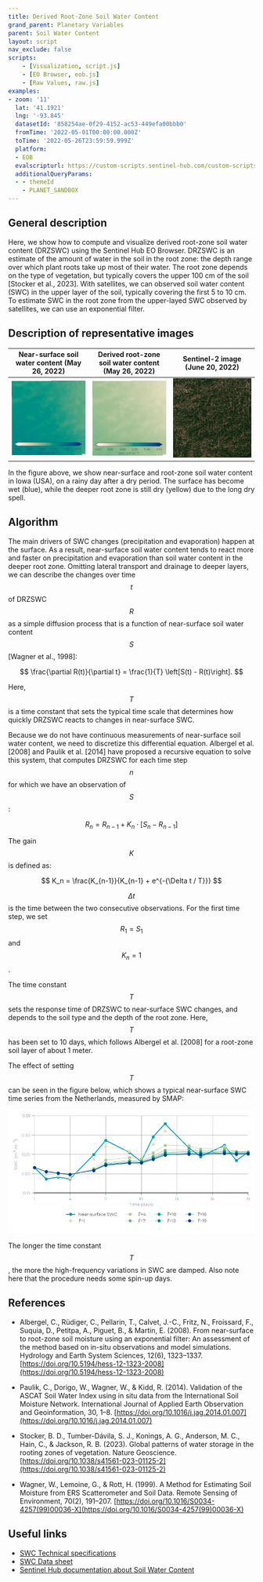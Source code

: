 ```yaml
---
title: Derived Root-Zone Soil Water Content
grand_parent: Planetary Variables
parent: Soil Water Content
layout: script
nav_exclude: false
scripts:
    - [Visualization, script.js]
    - [EO Browser, eob.js]
    - [Raw Values, raw.js]
examples:
- zoom: '11'
  lat: '41.1921'
  lng: '-93.845'
  datasetId: '858254ae-0f29-4152-ac53-449efa00bbb0'
  fromTime: '2022-05-01T00:00:00.000Z'
  toTime: '2022-05-26T23:59:59.999Z'
  platform:
  - EOB
  evalscripturl: https://custom-scripts.sentinel-hub.com/custom-scripts/planetary-variables/soil-water-content/derived-root-zone-soil-water-content/eob.js
  additionalQueryParams: 
  - - themeId
    - PLANET_SANDBOX
---
```

## General description
Here, we show how to compute and visualize derived root-zone soil water content (DRZSWC) using the Sentinel Hub EO Browser. DRZSWC is an estimate of the amount of water in the soil in the root zone: the depth range over which plant roots take up most of their water. The root zone depends on the type of vegetation, but typically covers the upper 100 cm of the soil [Stocker et al., 2023]. With satellites, we can observed soil water content (SWC) in the upper layer of the soil, typically covering the first 5 to 10 cm. To estimate SWC in the root zone from the upper-layed SWC observed by satellites, we can use an exponential filter.

## Description of representative images

| Near-surface soil water content (May 26, 2022) | Derived root-zone soil water content (May 26, 2022) | Sentinel-2 image (June 20, 2022) |
|:----:|:----:|:----:| 
| ![Near-surface soil water content](fig/sh_swc_22_05_26.png)  | ![Derived root-zone soil water content](fig/sh_drzswc_22_05_26.png) | ![Sentinel-2 image](fig/sh_opt_22_06_20.jpeg) |

In the figure above, we show near-surface and root-zone soil water content in Iowa (USA), on a rainy day after a dry period. The surface has become wet (blue), while the deeper root zone is still dry (yellow) due to the long dry spell. 

## Algorithm
The main drivers of SWC changes (precipitation and evaporation) happen at the surface. As a result, near-surface soil water content tends to react more and faster on precipitation and evaporation than soil water content in the deeper root zone. Omitting lateral transport and drainage to deeper layers, we can describe the changes over time $$t$$ of DRZSWC $$R$$ as a simple diffusion process that is a function of near-surface soil water content $$S$$ [Wagner et al., 1998]:

$$
\frac{\partial R(t)}{\partial t} = \frac{1}{T} \left[S(t) - R(t)\right].
$$

Here, $$T$$ is a time constant that sets the typical time scale that determines how quickly DRZSWC reacts to changes in near-surface SWC. 

Because we do not have continuous measurements of near-surface soil water content, we need to discretize this differential equation. Albergel et al. [2008] and Paulik et al. [2014] have proposed a recursive equation to solve this system, that computes DRZSWC for each time step $$n$$ for which we have an observation of $$S$$:

$$
R_n = R_{n-1} + K_n \cdot \left[S_n - R_{n-1} \right] 
$$

The gain $$K$$ is defined as:

$$
K_n = \frac{K_{n-1}}{K_{n-1} + e^{-{\Delta t / T}}}
$$

$$\Delta t$$ is the time between the two consecutive observations. For the first time step, we set $$R_1 = S_1$$ and $$K_n = 1$$. 

The time constant $$T$$ sets the response time of DRZSWC to near-surface SWC changes, and depends to the soil type and the depth of the root zone. Here, $$T$$ has been set to 10 days, which follows Albergel et al. [2008] for a root-zone soil layer of about 1 meter.  

The effect of setting $$T$$ can be seen in the figure below, which shows a typical near-surface SWC time series from the Netherlands, measured by SMAP:

![Root-zone SWC for various values of $$T$$](fig/ts_varying_T.png "Root-zone SWC for various values of T")

The longer the time constant $$T$$, the more the high-frequency variations in SWC are damped. Also note here that the procedure needs some spin-up days. 

## References
- Albergel, C., Rüdiger, C., Pellarin, T., Calvet, J.-C., Fritz, N., Froissard, F., Suquia, D., Petitpa, A., Piguet, B., & Martin, E. (2008). From near-surface to root-zone soil moisture using an exponential filter: An assessment of the method based on in-situ observations and model simulations. Hydrology and Earth System Sciences, 12(6), 1323–1337. [https://doi.org/10.5194/hess-12-1323-2008](https://doi.org/10.5194/hess-12-1323-2008)

- Paulik, C., Dorigo, W., Wagner, W., & Kidd, R. (2014). Validation of the ASCAT Soil Water Index using in situ data from the International Soil Moisture Network. International Journal of Applied Earth Observation and Geoinformation, 30, 1–8. [https://doi.org/10.1016/j.jag.2014.01.007](https://doi.org/10.1016/j.jag.2014.01.007)

- Stocker, B. D., Tumber-Dávila, S. J., Konings, A. G., Anderson, M. C., Hain, C., & Jackson, R. B. (2023). Global patterns of water storage in the rooting zones of vegetation. Nature Geoscience. [https://doi.org/10.1038/s41561-023-01125-2](https://doi.org/10.1038/s41561-023-01125-2)

- Wagner, W., Lemoine, G., & Rott, H. (1999). A Method for Estimating Soil Moisture from ERS Scatterometer and Soil Data. Remote Sensing of Environment, 70(2), 191–207. [https://doi.org/10.1016/S0034-4257(99)00036-X](https://doi.org/10.1016/S0034-4257(99)00036-X)

## Useful links
-   [SWC Technical specifications](https://developers.planet.com/docs/planetary-variables/soil-water-content-technical-specification/)
-   [SWC Data sheet](https://planet.widen.net/s/cv7bfjhhd5)
-   [Sentinel Hub documentation about Soil Water Content](https://docs.sentinel-hub.com/api/latest/data/planetary-variables/soil-water-content/)